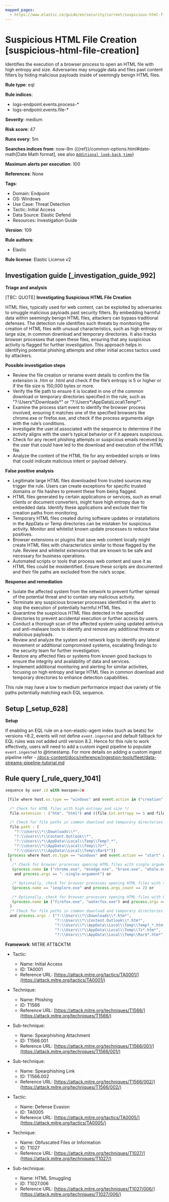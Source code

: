 ```yaml
---
mapped_pages:
  - https://www.elastic.co/guide/en/security/current/suspicious-html-file-creation.html
---
```


# Suspicious HTML File Creation [suspicious-html-file-creation]

Identifies the execution of a browser process to open an HTML file with high entropy and size. Adversaries may smuggle data and files past content filters by hiding malicious payloads inside of seemingly benign HTML files.

**Rule type**: eql

**Rule indices**:

* logs-endpoint.events.process-*
* logs-endpoint.events.file-*

**Severity**: medium

**Risk score**: 47

**Runs every**: 5m

**Searches indices from**: now-9m ({{ref}}/common-options.html#date-math[Date Math format], see also [`Additional look-back time`](docs-content://solutions/security/detect-and-alert/create-detection-rule.md#rule-schedule))

**Maximum alerts per execution**: 100

**References**: None

**Tags**:

* Domain: Endpoint
* OS: Windows
* Use Case: Threat Detection
* Tactic: Initial Access
* Data Source: Elastic Defend
* Resources: Investigation Guide

**Version**: 109

**Rule authors**:

* Elastic

**Rule license**: Elastic License v2

## Investigation guide [_investigation_guide_992]

**Triage and analysis**

[TBC: QUOTE]
**Investigating Suspicious HTML File Creation**

HTML files, typically used for web content, can be exploited by adversaries to smuggle malicious payloads past security filters. By embedding harmful data within seemingly benign HTML files, attackers can bypass traditional defenses. The detection rule identifies such threats by monitoring the creation of HTML files with unusual characteristics, such as high entropy or large size, in common download and temporary directories. It also tracks browser processes that open these files, ensuring that any suspicious activity is flagged for further investigation. This approach helps in identifying potential phishing attempts and other initial access tactics used by attackers.

**Possible investigation steps**

* Review the file creation or rename event details to confirm the file extension is .htm or .html and check if the file’s entropy is 5 or higher or if the file size is 150,000 bytes or more.
* Verify the file path to ensure it is located in one of the common download or temporary directories specified in the rule, such as "?:\Users*\Downloads\*" or "?:\Users*\AppData\Local\Temp\*".
* Examine the process start event to identify the browser process involved, ensuring it matches one of the specified browsers like chrome.exe or firefox.exe, and check if the process arguments align with the rule’s conditions.
* Investigate the user.id associated with the sequence to determine if the activity aligns with the user’s typical behavior or if it appears suspicious.
* Check for any recent phishing attempts or suspicious emails received by the user that could have led to the download and execution of the HTML file.
* Analyze the content of the HTML file for any embedded scripts or links that could indicate malicious intent or payload delivery.

**False positive analysis**

* Legitimate large HTML files downloaded from trusted sources may trigger the rule. Users can create exceptions for specific trusted domains or file hashes to prevent these from being flagged.
* HTML files generated by certain applications or services, such as email clients or document converters, might have high entropy due to embedded data. Identify these applications and exclude their file creation paths from monitoring.
* Temporary HTML files created during software updates or installations in the AppData or Temp directories can be mistaken for suspicious activity. Monitor and whitelist known update processes to reduce false positives.
* Browser extensions or plugins that save web content locally might create HTML files with characteristics similar to those flagged by the rule. Review and whitelist extensions that are known to be safe and necessary for business operations.
* Automated scripts or tools that process web content and save it as HTML files could be misidentified. Ensure these scripts are documented and their file paths are excluded from the rule’s scope.

**Response and remediation**

* Isolate the affected system from the network to prevent further spread of the potential threat and to contain any malicious activity.
* Terminate any suspicious browser processes identified in the alert to stop the execution of potentially harmful HTML files.
* Quarantine the suspicious HTML files detected in the specified directories to prevent accidental execution or further access by users.
* Conduct a thorough scan of the affected system using updated antivirus and anti-malware tools to identify and remove any additional threats or malicious payloads.
* Review and analyze the system and network logs to identify any lateral movement or additional compromised systems, escalating findings to the security team for further investigation.
* Restore any affected files or systems from known good backups to ensure the integrity and availability of data and services.
* Implement additional monitoring and alerting for similar activities, focusing on high entropy and large HTML files in common download and temporary directories to enhance detection capabilities.

This rule may have a low to medium performance impact due variety of file paths potentially matching each EQL sequence.


## Setup [_setup_628]

**Setup**

If enabling an EQL rule on a non-elastic-agent index (such as beats) for versions <8.2, events will not define `event.ingested` and default fallback for EQL rules was not added until version 8.2. Hence for this rule to work effectively, users will need to add a custom ingest pipeline to populate `event.ingested` to @timestamp. For more details on adding a custom ingest pipeline refer - [/docs-content/docs/reference/ingestion-tools/fleet/data-streams-pipeline-tutorial.md](docs-content://reference/ingestion-tools/fleet/data-streams-pipeline-tutorial.md)


## Rule query [_rule_query_1041]

```js
sequence by user.id with maxspan=2m

 [file where host.os.type == "windows" and event.action in ("creation", "rename") and

  /* Check for HTML files with high entropy and size */
  file.extension : ("htm", "html") and ((file.Ext.entropy >= 5 and file.size >= 150000) or file.size >= 1000000) and

  /* Check for file paths in common download and temporary directories */
  file.path : (
    "?:\\Users\\*\\Downloads\\*",
    "?:\\Users\\*\\Content.Outlook\\*",
    "?:\\Users\\*\\AppData\\Local\\Temp\\Temp?_*",
    "?:\\Users\\*\\AppData\\Local\\Temp\\7z*",
    "?:\\Users\\*\\AppData\\Local\\Temp\\Rar$*")]
 [process where host.os.type == "windows" and event.action == "start" and
  (
   /* Check for browser processes opening HTML files with single argument */
   (process.name in ("chrome.exe", "msedge.exe", "brave.exe", "whale.exe", "browser.exe", "dragon.exe", "vivaldi.exe", "opera.exe")
    and process.args == "--single-argument") or

   /* Optionally, check for browser processes opening HTML files with two arguments */
   (process.name == "iexplore.exe" and process.args_count == 2) or

   /* Optionally, check for browser processes opening HTML files with URL argument */
   (process.name in ("firefox.exe", "waterfox.exe") and process.args == "-url")
  )
  /* Check for file paths in common download and temporary directories targeted in the process arguments */
  and process.args : ("?:\\Users\\*\\Downloads\\*.htm*",
                      "?:\\Users\\*\\Content.Outlook\\*.htm*",
                      "?:\\Users\\*\\AppData\\Local\\Temp\\Temp?_*.htm*",
                      "?:\\Users\\*\\AppData\\Local\\Temp\\7z*.htm*",
                      "?:\\Users\\*\\AppData\\Local\\Temp\\Rar$*.htm*")]
```

**Framework**: MITRE ATT&CKTM

* Tactic:

    * Name: Initial Access
    * ID: TA0001
    * Reference URL: [https://attack.mitre.org/tactics/TA0001/](https://attack.mitre.org/tactics/TA0001/)

* Technique:

    * Name: Phishing
    * ID: T1566
    * Reference URL: [https://attack.mitre.org/techniques/T1566/](https://attack.mitre.org/techniques/T1566/)

* Sub-technique:

    * Name: Spearphishing Attachment
    * ID: T1566.001
    * Reference URL: [https://attack.mitre.org/techniques/T1566/001/](https://attack.mitre.org/techniques/T1566/001/)

* Sub-technique:

    * Name: Spearphishing Link
    * ID: T1566.002
    * Reference URL: [https://attack.mitre.org/techniques/T1566/002/](https://attack.mitre.org/techniques/T1566/002/)

* Tactic:

    * Name: Defense Evasion
    * ID: TA0005
    * Reference URL: [https://attack.mitre.org/tactics/TA0005/](https://attack.mitre.org/tactics/TA0005/)

* Technique:

    * Name: Obfuscated Files or Information
    * ID: T1027
    * Reference URL: [https://attack.mitre.org/techniques/T1027/](https://attack.mitre.org/techniques/T1027/)

* Sub-technique:

    * Name: HTML Smuggling
    * ID: T1027.006
    * Reference URL: [https://attack.mitre.org/techniques/T1027/006/](https://attack.mitre.org/techniques/T1027/006/)



